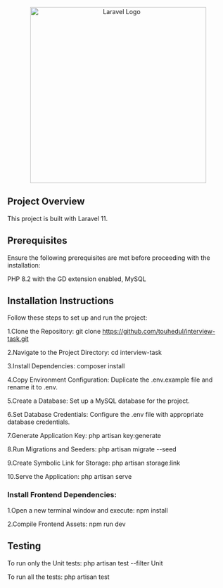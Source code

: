 <p align="center"><a href="https://laravel.com" target="_blank"><img src="https://raw.githubusercontent.com/laravel/art/master/logo-lockup/5%20SVG/2%20CMYK/1%20Full%20Color/laravel-logolockup-cmyk-red.svg" width="400" alt="Laravel Logo"></a></p>

## Project Overview
This project is built with Laravel 11.

## Prerequisites

Ensure the following prerequisites are met before proceeding with the installation:

PHP 8.2 with the GD extension enabled,
MySQL

## Installation Instructions
Follow these steps to set up and run the project:

1.Clone the Repository:
git clone https://github.com/touhedul/interview-task.git

2.Navigate to the Project Directory:
cd interview-task

3.Install Dependencies:
composer install

4.Copy Environment Configuration:
Duplicate the .env.example file and rename it to .env.

5.Create a Database:
Set up a MySQL database for the project.

6.Set Database Credentials:
Configure the .env file with appropriate database credentials.

7.Generate Application Key:
php artisan key:generate

8.Run Migrations and Seeders:
php artisan migrate --seed

9.Create Symbolic Link for Storage:
php artisan storage:link

10.Serve the Application:
php artisan serve

### Install Frontend Dependencies:

1.Open a new terminal window and execute:
npm install

2.Compile Frontend Assets:
npm run dev


## Testing

To run only the Unit tests:
php artisan test --filter Unit

To run all the tests:
php artisan test
